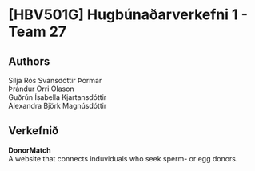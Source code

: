 # [HBV501G] Hugbúnaðarverkefni 1 - Team 27 
## Authors
Silja Rós Svansdóttir Þormar <br/>
Þrándur Orri Ólason <br/>
Guðrún Ísabella Kjartansdóttir <br/>
Alexandra Björk Magnúsdóttir <br/>
## Verkefnið
**DonorMatch** <br/>
A website that connects induviduals who seek sperm- or egg donors. 

